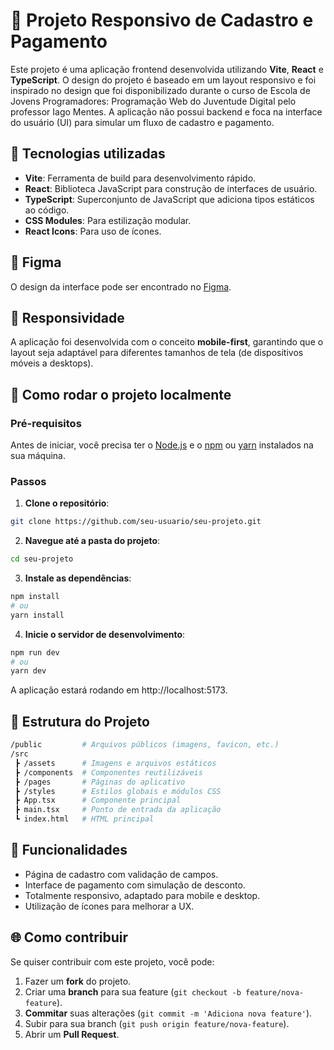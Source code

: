 # 📱 Projeto Responsivo de Cadastro e Pagamento

Este projeto é uma aplicação frontend desenvolvida utilizando **Vite**, **React** e **TypeScript**. O design do projeto é baseado em um layout responsivo e foi inspirado no design que foi disponibilizado durante o curso de Escola de Jovens Programadores: Programação Web do Juventude Digital pelo professor Iago Mentes. A aplicação não possui backend e foca na interface do usuário (UI) para simular um fluxo de cadastro e pagamento.

## 🚀 Tecnologias utilizadas

- **Vite**: Ferramenta de build para desenvolvimento rápido.
- **React**: Biblioteca JavaScript para construção de interfaces de usuário.
- **TypeScript**: Superconjunto de JavaScript que adiciona tipos estáticos ao código.
- **CSS Modules**: Para estilização modular.
- **React Icons**: Para uso de ícones.

## 🎨 Figma
O design da interface pode ser encontrado no [Figma](https://www.figma.com/design/AdT9zUBvy5mz5HZkW21ThA/Signup-%2B-Payment-%5BDiscount4Share%5D-(Copy)?node-id=0-1&node-type=canvas&t=hAS7kBQs6lk3AnVj-0).

## 📱 Responsividade

A aplicação foi desenvolvida com o conceito **mobile-first**, garantindo que o layout seja adaptável para diferentes tamanhos de tela (de dispositivos móveis a desktops).

## 🔧 Como rodar o projeto localmente

### Pré-requisitos

Antes de iniciar, você precisa ter o [Node.js](https://nodejs.org/en/) e o [npm](https://www.npmjs.com/) ou [yarn](https://yarnpkg.com/) instalados na sua máquina.

### Passos

1. **Clone o repositório**:

```bash
git clone https://github.com/seu-usuario/seu-projeto.git
```

2. **Navegue até a pasta do projeto**:
```bash
cd seu-projeto
```

3. **Instale as dependências**:
```bash
npm install
# ou
yarn install
```

4. **Inicie o servidor de desenvolvimento**:
```bash
npm run dev
# ou
yarn dev
```

A aplicação estará rodando em http://localhost:5173.

## 📂 Estrutura do Projeto
```bash
/public         # Arquivos públicos (imagens, favicon, etc.)
/src
 ┣ /assets      # Imagens e arquivos estáticos
 ┣ /components  # Componentes reutilizáveis
 ┣ /pages       # Páginas do aplicativo
 ┣ /styles      # Estilos globais e módulos CSS
 ┣ App.tsx      # Componente principal
 ┣ main.tsx     # Ponto de entrada da aplicação
 ┗ index.html   # HTML principal
```

## 📄 Funcionalidades

- Página de cadastro com validação de campos.
- Interface de pagamento com simulação de desconto.
- Totalmente responsivo, adaptado para mobile e desktop.
- Utilização de ícones para melhorar a UX.

## 🌐 Como contribuir

Se quiser contribuir com este projeto, você pode:

1. Fazer um **fork** do projeto.
2. Criar uma **branch** para sua feature (`git checkout -b feature/nova-feature`).
3. **Commitar** suas alterações (`git commit -m 'Adiciona nova feature'`).
4. Subir para sua branch (`git push origin feature/nova-feature`).
5. Abrir um **Pull Request**.


